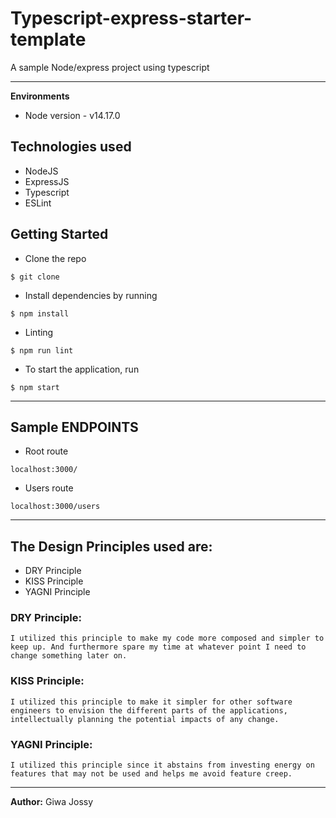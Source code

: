 # Typescript-express-starter-template

A sample Node/express project using typescript

---

**Environments**
- Node version - v14.17.0


## Technologies used 
- NodeJS
- ExpressJS
- Typescript
- ESLint


## Getting Started
- Clone the repo

`$ git clone `

- Install dependencies by running

`$ npm install`

- Linting

`$ npm run lint`

- To start the application, run

`$ npm start`


---

## Sample ENDPOINTS

- Root route

`localhost:3000/`

- Users route

`localhost:3000/users`

---

## The Design Principles used are:

- DRY Principle
- KISS Principle
- YAGNI Principle


### DRY Principle:

```
I utilized this principle to make my code more composed and simpler to keep up. And furthermore spare my time at whatever point I need to change something later on.
```

### KISS Principle:

```
I utilized this principle to make it simpler for other software engineers to envision the different parts of the applications, intellectually planning the potential impacts of any change.
```

### YAGNI Principle:

```
I utilized this principle since it abstains from investing energy on features that may not be used and helps me avoid feature creep.
```

---

**Author:** Giwa Jossy

